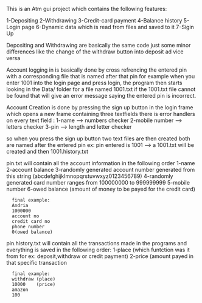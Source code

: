 This is an Atm gui project which contains the following features:

1-Depositing
2-Withdrawing
3-Credit-card payment
4-Balance history
5-Login page
6-Dynamic data which is read from files and saved to it 
7-Sigin Up 

Depositing and Withdrawing are basically the same code just some minor differences like the change of the withdraw button into deposit ad vice versa

Account logging in
is basically done by cross refrencing the entered pin with a corresponding file that is named after that pin
for example when you enter 1001 into the login page and press login, the program then starts looking in the Data/ folder for a file named 1001.txt
if the 1001.txt file cannot be found that will give an error message saying the entered pin is incorrect.

Account Creation
is done by pressing the sign up button in the login frame which opens a new frame containing three textfields 
there is error handlers on every text field :
        1-name            --> numbers checker
        2-mobile number   --> letters checker
        3-pin             --> length and letter checker
        
so when you press the sign up button two text files are then created both are named after the entered pin ex:
pin entered is 1001 --> a 1001.txt will be created and then 1001.history.txt

pin.txt will contain all the account information in the following order
        1-name
        2-account balance
        3-randomly generated account number generated from this string (abcdefghijklmnopqrstuvwxyz0123456789)
        4-randomly generated card number ranges from 100000000 to 999999999
        5-mobile number
        6-owed balance (amount of money to be payed for the credit card)
      
      final example:
      Andria
      1000000
      account no
      credit card no
      phone number
      0(owed balance)
      
pin.history.txt will contain all the transactions made in the programs and everything is saved in the following order:
        1-place (which funtction was it from for ex: deposit,withdraw or credit payment)
        2-price (amount payed in that specific transaction
        
      final example:
      withdraw (place)
      10000    (price)
      amazon
      100
      
